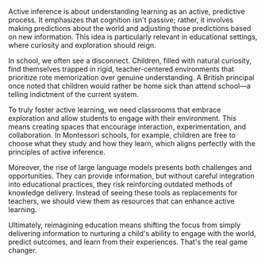 Active inference is about understanding learning as an active, predictive process. It emphasizes that cognition isn't passive; rather, it involves making predictions about the world and adjusting those predictions based on new information. This idea is particularly relevant in educational settings, where curiosity and exploration should reign.

In school, we often see a disconnect. Children, filled with natural curiosity, find themselves trapped in rigid, teacher-centered environments that prioritize rote memorization over genuine understanding. A British principal once noted that children would rather be home sick than attend school—a telling indictment of the current system.

To truly foster active learning, we need classrooms that embrace exploration and allow students to engage with their environment. This means creating spaces that encourage interaction, experimentation, and collaboration. In Montessori schools, for example, children are free to choose what they study and how they learn, which aligns perfectly with the principles of active inference.

Moreover, the rise of large language models presents both challenges and opportunities. They can provide information, but without careful integration into educational practices, they risk reinforcing outdated methods of knowledge delivery. Instead of seeing these tools as replacements for teachers, we should view them as resources that can enhance active learning.

Ultimately, reimagining education means shifting the focus from simply delivering information to nurturing a child's ability to engage with the world, predict outcomes, and learn from their experiences. That's the real game changer.
